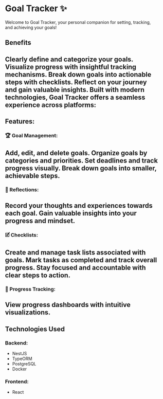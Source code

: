 
# Goal Tracker ✨
Welcome to Goal Tracker, your personal companion for setting, tracking, and achieving your goals!

## Benefits
Clearly define and categorize your goals.
Visualize progress with insightful tracking mechanisms.
Break down goals into actionable steps with checklists.
Reflect on your journey and gain valuable insights.
Built with modern technologies, Goal Tracker offers a seamless experience across platforms:
---
## Features:
### 🏆 Goal Management:
Add, edit, and delete goals.
Organize goals by categories and priorities.
Set deadlines and track progress visually.
Break down goals into smaller, achievable steps.
---
### 💭 Reflections:
Record your thoughts and experiences towards each goal.
Gain valuable insights into your progress and mindset.
---
### 🗹 Checklists:
Create and manage task lists associated with goals.
Mark tasks as completed and track overall progress.
Stay focused and accountable with clear steps to action.
---
### 🔎 Progress Tracking:
View progress dashboards with intuitive visualizations.
---

## Technologies Used
### Backend:
- NestJS 
- TypeORM 
- PostgreSQL 
- Docker 

### Frontend:
- React


